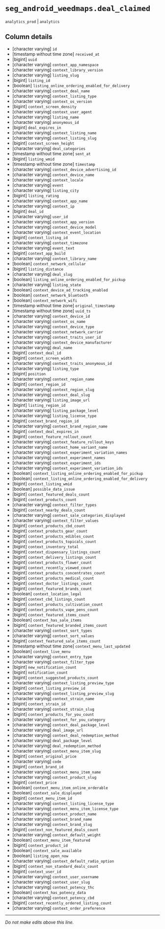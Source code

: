 # `seg_android_weedmaps.deal_claimed`
`analytics_prod` | `analytics`

## Column details
* [character varying] `id`
* [timestamp without time zone] `received_at`
* [bigint]    `uuid`
* [character varying] `context_app_namespace`
* [character varying] `context_library_version`
* [character varying] `listing_slug`
* [bigint]    `listing_id`
* [boolean]   `listing_online_ordering_enabled_for_delivery`
* [character varying] `context_deal_name`
* [character varying] `context_listing_type`
* [character varying] `context_os_version`
* [bigint]    `context_screen_density`
* [character varying] `context_user_agent`
* [character varying] `listing_name`
* [character varying] `anonymous_id`
* [bigint]    `deal_expires_in`
* [character varying] `context_listing_name`
* [character varying] `context_listing_slug`
* [bigint]    `context_screen_height`
* [character varying] `deal_categories`
* [timestamp without time zone] `sent_at`
* [bigint]    `listing_wmid`
* [timestamp without time zone] `timestamp`
* [character varying] `context_device_advertising_id`
* [character varying] `context_device_name`
* [character varying] `context_locale`
* [character varying] `event`
* [character varying] `listing_city`
* [bigint]    `listing_rating`
* [character varying] `context_app_name`
* [character varying] `context_ip`
* [bigint]    `deal_id`
* [character varying] `user_id`
* [character varying] `context_app_version`
* [character varying] `context_device_model`
* [character varying] `context_event_location`
* [bigint]    `context_listing_id`
* [character varying] `context_timezone`
* [character varying] `event_text`
* [bigint]    `context_app_build`
* [character varying] `context_library_name`
* [boolean]   `context_network_cellular`
* [bigint]    `listing_distance`
* [character varying] `deal_slug`
* [boolean]   `listing_online_ordering_enabled_for_pickup`
* [character varying] `listing_state`
* [boolean]   `context_device_ad_tracking_enabled`
* [boolean]   `context_network_bluetooth`
* [boolean]   `context_network_wifi`
* [timestamp without time zone] `original_timestamp`
* [timestamp without time zone] `uuid_ts`
* [character varying] `context_device_id`
* [character varying] `context_os_name`
* [character varying] `context_device_type`
* [character varying] `context_network_carrier`
* [character varying] `context_traits_user_id`
* [character varying] `context_device_manufacturer`
* [character varying] `deal_name`
* [bigint]    `context_deal_id`
* [bigint]    `context_screen_width`
* [character varying] `context_traits_anonymous_id`
* [character varying] `listing_type`
* [bigint]    `position`
* [character varying] `context_region_name`
* [bigint]    `context_region_id`
* [character varying] `context_region_slug`
* [character varying] `context_deal_slug`
* [character varying] `listing_image_url`
* [bigint]    `listing_region_id`
* [character varying] `listing_package_level`
* [character varying] `listing_license_type`
* [bigint]    `context_brand_region_id`
* [character varying] `context_brand_region_name`
* [bigint]    `context_deal_expires_in`
* [bigint]    `context_feature_rollout_count`
* [character varying] `context_feature_rollout_keys`
* [character varying] `context_home_variant_name`
* [character varying] `context_experiment_variation_names`
* [character varying] `context_experiment_names`
* [character varying] `context_experiment_ids`
* [character varying] `context_experiment_variation_ids`
* [boolean]   `context_listing_online_ordering_enabled_for_pickup`
* [boolean]   `context_listing_online_ordering_enabled_for_delivery`
* [bigint]    `context_listing_wmid`
* [boolean]   `possible_data_issue`
* [bigint]    `context_featured_deals_count`
* [bigint]    `context_products_count`
* [character varying] `context_filter_types`
* [bigint]    `context_nearby_deals_count`
* [character varying] `context_sale_categories_displayed`
* [character varying] `context_filter_values`
* [bigint]    `context_products_cbd_count`
* [bigint]    `context_products_gear_count`
* [bigint]    `context_products_edibles_count`
* [bigint]    `context_products_topicals_count`
* [bigint]    `context_inventory_total`
* [bigint]    `context_dispensary_listings_count`
* [bigint]    `context_delivery_listings_count`
* [bigint]    `context_products_flower_count`
* [bigint]    `context_recently_viewed_count`
* [bigint]    `context_products_concentrates_count`
* [bigint]    `context_products_medical_count`
* [bigint]    `context_doctor_listings_count`
* [bigint]    `context_featured_brands_count`
* [boolean]   `context_location_legal`
* [bigint]    `context_cbd_listings_count`
* [bigint]    `context_products_cultivation_count`
* [bigint]    `context_products_vape_pens_count`
* [bigint]    `context_featured_items_count`
* [boolean]   `context_has_sale_items`
* [bigint]    `context_featured_branded_items_count`
* [character varying] `context_sort_types`
* [character varying] `context_sort_values`
* [bigint]    `context_featured_sale_items_count`
* [timestamp without time zone] `context_menu_last_updated`
* [boolean]   `context_live_menu`
* [character varying] `context_entry_type`
* [character varying] `context_filter_type`
* [bigint]    `new_notification_count`
* [bigint]    `notification_count`
* [bigint]    `context_suggested_products_count`
* [character varying] `context_listing_preview_type`
* [bigint]    `context_listing_preview_id`
* [character varying] `context_listing_preview_slug`
* [character varying] `context_strain_name`
* [bigint]    `context_strain_id`
* [character varying] `context_strain_slug`
* [bigint]    `context_products_for_you_count`
* [character varying] `context_for_you_category`
* [character varying] `context_deal_package_level`
* [character varying] `deal_image_url`
* [character varying] `context_deal_redemption_method`
* [character varying] `deal_package_level`
* [character varying] `deal_redemption_method`
* [character varying] `context_menu_item_slug`
* [bigint]    `context_original_price`
* [character varying] `code`
* [bigint]    `context_brand_id`
* [character varying] `context_menu_item_name`
* [character varying] `context_product_slug`
* [bigint]    `context_price`
* [boolean]   `context_menu_item_online_orderable`
* [boolean]   `context_sale_displayed`
* [bigint]    `context_menu_item_id`
* [character varying] `context_listing_license_type`
* [character varying] `context_menu_item_license_type`
* [character varying] `context_product_name`
* [character varying] `context_brand_name`
* [character varying] `context_brand_slug`
* [bigint]    `context_non_featured_deals_count`
* [character varying] `context_default_weight`
* [boolean]   `context_menu_item_featured`
* [bigint]    `context_product_id`
* [boolean]   `context_sale_available`
* [boolean]   `listing_open_now`
* [character varying] `context_default_radio_option`
* [bigint]    `context_non_standard_deals_count`
* [bigint]    `context_user_id`
* [character varying] `context_user_username`
* [character varying] `context_user_slug`
* [character varying] `context_potency_thc`
* [boolean]   `context_has_potency_data`
* [character varying] `context_potency_cbd`
* [bigint]    `context_recently_ordered_listing_count`
* [character varying] `context_order_preference`

-------------------------------------------------------------------------------
*Do not make edits above this line.*
